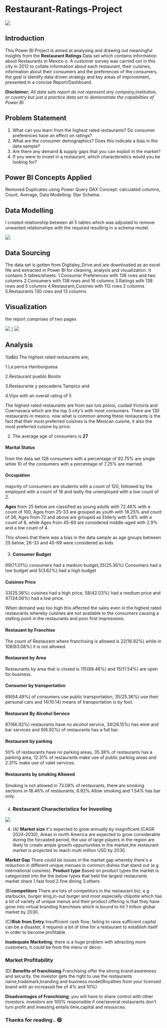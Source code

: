 # Restaurant-Ratings-Project

![](restaurant_cuisine.png)

## Introduction
This Power BI Project is aimed at analysing and drawing out meaningful insights from the **Restaurant Ratings** Data set which contains information about Restaurants in Mexico o. A customer survey was carried out in this city in 2012 to collate information about each restaurant, their cuisines, information about their consumers and the preferences of the consumers, the goal is identify data driven strategy and key areas of improvement, presented in a concise Report/Dashboard.

**_Disclaimer_**; _All data sets report do not represent any company,institution, or country but just a practice data set to demonstrate the capabilities of Power BI._

## Problem Statement
1. What can you learn from the highest rated restaurants? Do consumer preferences have an effect on ratings?
2. What are the consumer demographics? Does this indicate a bias in the data sample?
3. Are there any demand & supply gaps that you can exploit in the market?
4. If you were to invest in a restaurant, which characteristics would you be looking for?
   
## Power BI Concepts Applied
Removed Duplicates using Power Query
DAX Concept:
calculated columns,
Count,
Average,
Data Modelling: Star Schema.

## Data Modelling
I created relationship between all 5 tables which was adjusted to remove unwanted relationships with the required resulting in a schema model.

![](Restaurant_modelling.png)

## Data Sourcing
The data set is gotten from Digitaley_Drive and are downloaded as an excel file and extracted in Power BI for cleaning, analysis and visualization.
It contains 5 tables/sheets:
1.Consumer Preferences with 138 rows and two columns
2.Consumers with 138 rows and 16 columns
3.Ratings with 138 rows and 5 columns
4.Restaurant_Cuisines with 112 rows 2 columns
5.Restaurants 130 rows and 13 columns

## Visualization
the report comprises of two pages

![](Rest_Original.png) | ![](restaurant_dashboard2.png)

## Analysis
1(a&b).The highest rated restaurants are;

1.La perica Hamburguesa

2.Restaurant pueblo Bonito

3.Restaurante y pescaderia Tampico and

4.Vips with an overall rating of 5

The highest rated restaurants are from san luis potosi, cuidad Victoria and Cuernavaca which are the top 3 city's with most consumers. There are 130 restaurants in mexico.
now what is common among these restaurants is the fact that their most preferred cuisines is the Mexican cuisine, it also the most preferred cuisine by price.


2. The average age of consumers is **27**
 
#### Marital Status 
from the data set 128 consumers with a percentage of 92.75% are single while 10 of the consumers with a percentage of 7.25% are married.

#### Occupation
majority of consumers are students with a count of 120, followed by the employed  with a count of 16 and lastly the unemployed with a low count of 2.

**Ages** from 25 below are classified as young adults with 72.46% with a count of 100, Ages from 25-33 are grouped as youth with 18.25% and count of 26, Ages from 72 and above are grouped as Elderly with 5.8% with a count of 8, while Ages from 45-69 are considered middle-aged with 2.9% and a low count of 4.

 This shows that there was a bias in the data sample as age groups between 25 below, 26-33 and 45-69 were considered as kids
 
 
3.  #### Consumer Budget
99(71.01%) consumers had a medium budget,35(25.36%) Consumers had a low budget and 5(3.62%) had a high budget

#### Cuisines Price
33(25.36%) cuisines had a high price, 58(42.03%) had a medium price and 47(34.06%) had a low price.

When demand was too high this affected the sales even in the highest rated restaurants whereby cuisines are not available to the consumers causing a stalling point in the restaurants and poor first impressions.


#### Restauant by Franchise 
The count of Restaurant where franchising is allowed is 22(16.92%) while in 108(83.08%) it is not allowed.

#### Restaurant by Area
Restaurants by area that is closed is 115(88.46%) and 15(11.54%) are open for business.

#### Consumer by transportation
89(64.49%) of consumers use public transportation, 35(25.36%) use their personal cars and 14(10.14) means of transportation is by foot.

#### Restaurant By Alcohol Service
87(66.92%) restaurants have no alcohol service, 34(26.15%) has wine and bar services and 9(6.92%) of restaurants has a full bar.

#### Restaurant by parking
50% of restaurants have no parking areas, 35.38% of restaurants has a parking area, 12.31% of restaurants make use of public parking areas and 2.31% make use of valet services.

#### Restaurants by smoking Allowed
Smoking is not allowed in 73.08% of restaurants, there are smoking sections in 18.46% of restaurants, 6.92% Allow smoking and 1.54% has bar only.


4. ### Restaurant  Characteristics for Investing

![](restaurant_investment_metrics.png)


4. (A) **Market size**
   it's expected to grow annually by magnificent (CAGR 2024-2030), Areas in north America are expected to grow considerable during the forcasted period, the use of large players in the region are likely to create ample growth oppurtunities in the market,the restaurant market is projected to reach multi million USD by 2030.

**Market Gap**
There could be issues in the market gap whereby there's a reduction in different unique menues in common dishes that stand out (e.g international cuisines).
**Product type**
Based on product types the market is categorized into the the below types that held the largest restaurants market share
1.fast food
2.fine dining
3.others

(B)**competitors**
There are lots of competitors in the restaurant biz; e.g starbucks, burger king,in-out burger and most especially chipotle which has a lot of variety of unique menus and their product offering is that they have gone into virtual branding franchises which is bound to hit 1 trillion global market by 2030.

(C)**Risk from Entry**
Insufficient cash flow; failing to raise sufficient capital can be a disaster, it requires a lot of time for a restaurant to establish itself in order to become profitable.

**Inadequate Marketing**; there is a huge problem with attracting more customers, it could be from the menu or décor.

### Market Profitability

(D) **Benefits of franchising**
Franchising offer the strong brand awareness and security.
the investor gets the right to use the restaurants name,trademark,branding and business model(Royalties from your licensed brand with an increased fee of 4% and 10%)

**Disadvantages of Franchising**; you will have to share control with other investors.
investors are 100% responsible if one/several restaurants don’t turn profit and investing entails time,capital and resources. 

### Thanks for reading.. 😄 










